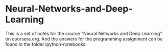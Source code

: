 # Neural-Networks-and-Deep-Learning
This is a set of notes for the course "Neural Networks and Deep Learning" on coursera.org.
And the answers for the programming assignment can be found in the folder ipython-notebooks.
